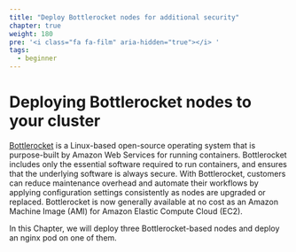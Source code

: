 ```yaml
---
title: "Deploy Bottlerocket nodes for additional security"
chapter: true
weight: 180
pre: '<i class="fa fa-film" aria-hidden="true"></i> '
tags:
  - beginner
---
```


# Deploying Bottlerocket nodes to your cluster

[Bottlerocket](https://aws.amazon.com/bottlerocket/) is a Linux-based open-source operating system that is purpose-built by Amazon Web Services for running containers. Bottlerocket includes only the essential software required to run containers, and ensures that the underlying software is always secure. With Bottlerocket, customers can reduce maintenance overhead and automate their workflows by applying configuration settings consistently as nodes are upgraded or replaced. Bottlerocket is now generally available at no cost as an Amazon Machine Image (AMI) for Amazon Elastic Compute Cloud (EC2).

In this Chapter, we will deploy three Bottlerocket-based nodes and deploy an nginx pod on one of them.
